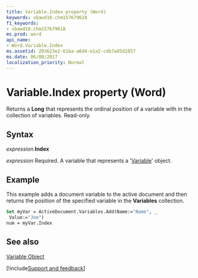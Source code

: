 ```yaml
---
title: Variable.Index property (Word)
keywords: vbawd10.chm157679618
f1_keywords:
- vbawd10.chm157679618
ms.prod: word
api_name:
- Word.Variable.Index
ms.assetid: 203623e2-61ba-a6d4-e1a2-cdb7a05d2857
ms.date: 06/08/2017
localization_priority: Normal
---
```



# Variable.Index property (Word)

Returns a  **Long** that represents the ordinal position of a variable with in the collection of variables. Read-only.


## Syntax

_expression_.**Index**

_expression_ Required. A variable that represents a '[Variable](Word.Variable.md)' object.


## Example

This example adds a document variable to the active document and then returns the position of the specified variable in the  **Variables** collection.


```vb
Set myVar = ActiveDocument.Variables.Add(Name:="Name", _ 
 Value:="Joe") 
num = myVar.Index
```


## See also


[Variable Object](Word.Variable.md)

[!include[Support and feedback](~/includes/feedback-boilerplate.md)]